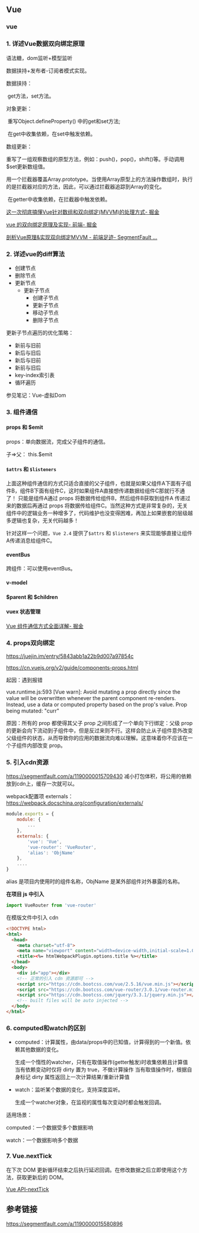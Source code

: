 ## Vue

### vue

### 1. 详述Vue数据双向绑定原理

语法糖，dom监听+模型监听

数据挟持+发布者-订阅者模式实现。

数据挟持：

​	get方法，set方法。

对象更新：

​	重写Object.defineProperty() 中的get和set方法;

​	在get中收集依赖，在set中触发依赖。

数组更新：

​	重写了一组观察数组的原型方法，例如：push()，pop()，shift()等。手动调用$set更新数组值。

​	用一个拦截器覆盖Array.prototype。当使用Array原型上的方法操作数组时，执行的是拦截器对应的方法，因此，可以通过拦截器追踪到Array的变化。

​	在getter中收集依赖，在拦截器中触发依赖。



[这一次彻底搞懂Vue针对数组和双向绑定(MVVM)的处理方式- 掘金](https://juejin.im/post/5af665186fb9a07aa83ecde0)

[vue 的双向绑定原理及实现- 前端- 掘金](https://juejin.im/entry/5923973da22b9d005893805a)

[剖析Vue原理&实现双向绑定MVVM - 前端足迹- SegmentFault ...](https://segmentfault.com/a/1190000006599500)



### 2. 详述vue的diff算法

- 创建节点
- 删除节点
- 更新节点
  - 更新子节点
    - 创建子节点
    - 更新子节点
    - 移动子节点
    - 删除子节点

更新子节点遍历的优化策略：

- 新前与旧前
- 新后与旧后
- 新后与旧前
- 新前与旧后
- key-index索引表
- 循环遍历

参见笔记：Vue-虚拟Dom

### 3. 组件通信

#### props 和 $emit

props：单向数据流，完成父子组件的通信。

子=>父： this.$emit

#### `$attrs` 和 `$listeners`

上面这种组件通信的方式只适合直接的父子组件，也就是如果父组件A下面有子组件B，组件B下面有组件C，这时如果组件A直接想传递数据给组件C那就行不通了！ 只能是组件A通过 props 将数据传给组件B，然后组件B获取到组件A 传递过来的数据后再通过 props 将数据传给组件C。当然这种方式是非常复杂的，无关组件中的逻辑业务一种增多了，代码维护也没变得困难，再加上如果嵌套的层级越多逻辑也复杂，无关代码越多！

针对这样一个问题，`Vue 2.4` 提供了`$attrs` 和 `$listeners` 来实现能够直接让组件A传递消息给组件C。

#### eventBus

跨组件：可以使用eventBus。

#### v-model

#### $parent 和 $children

#### vuex 状态管理



[Vue 组件通信方式全面详解- 掘金](https://juejin.im/post/5c77c4ae518825407505e262)



### 4. props双向绑定

<https://juejin.im/entry/5843abb1a22b9d007a97854c>

<https://cn.vuejs.org/v2/guide/components-props.html>

起因：遇到报错

vue.runtime.js:593 [Vue warn]: Avoid mutating a prop directly since the value will be overwritten whenever the parent component re-renders. Instead, use a data or computed property based on the prop's value. Prop being mutated: "curr"

原因：所有的 prop 都使得其父子 prop 之间形成了一个单向下行绑定：父级 prop 的更新会向下流动到子组件中，但是反过来则不行。这样会防止从子组件意外改变父级组件的状态，从而导致你的应用的数据流向难以理解。这意味着你不应该在一个子组件内部改变 prop。



### 5. 引入cdn资源

https://segmentfault.com/a/1190000015709430
减小打包体积，将公用的依赖放到cdn上，缓存一次就可以。

webpack配置项 externals：https://webpack.docschina.org/configuration/externals/

```js
module.exports = {
    module: {
        ...
    },
    externals: {
        'vue': 'Vue',
        'vue-router': 'VueRouter',
        'alias': 'ObjName'
    },
    ....
}
```

alias 是项目内使用时的组件名称，ObjName 是某外部组件对外暴露的名称。

**在项目 js 中引入**

```js
import VueRouter from 'vue-router'
```

在模版文件中引入 cdn

```html
<!DOCTYPE html>
<html>
  <head>
    <meta charset="utf-8">
    <meta name="viewport" content="width=device-width,initial-scale=1.0">
    <title><%= htmlWebpackPlugin.options.title %></title>
  </head>
  <body>
    <div id="app"></div>
    <!-- 正常的引入 cdn 资源即可 -->
    <script src="https://cdn.bootcss.com/vue/2.5.16/vue.min.js"></script>
    <script src="https://cdn.bootcss.com/vue-router/3.0.1/vue-router.min.js"></script>
    <script src="https://cdn.bootcss.com/jquery/3.3.1/jquery.min.js"></script>
    <!-- built files will be auto injected -->
  </body>
</html>
```



### 6. computed和watch的区别

- computed：计算属性，由data/props中的已知值，计算得到的一个新值。依赖其他数据的变化。

  生成一个惰性的watcher，只有在取值操作(getter触发)时收集依赖且计算值
  当有依赖变动时仅将 dirty 置为 true，不做计算操作
  当有取值操作时，根据自身标记 dirty 属性返回上一次计算结果/重新计算值

- watch：监听某个数据的变化，支持深度监听。

  生成一个watcher对象，在监视的属性每次变动时都会触发回调。

适用场景：

computed：一个数据受多个数据影响

watch：一个数据影响多个数据

### 7. Vue.nextTick

在下次 DOM 更新循环结束之后执行延迟回调。在修改数据之后立即使用这个方法，获取更新后的 DOM。

[Vue API-nextTick](https://cn.vuejs.org/v2/api/index.html#Vue-nextTick)





## 参考链接

<https://segmentfault.com/a/1190000015580896>

